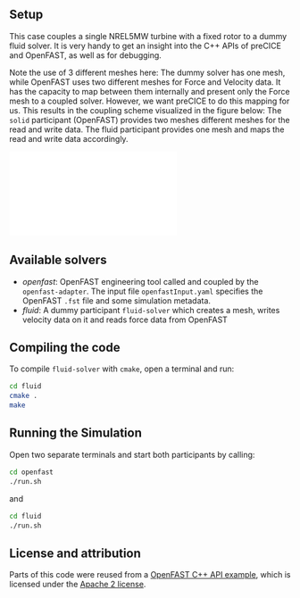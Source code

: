 ## Setup

This case couples a single NREL5MW turbine with a fixed rotor to a dummy fluid solver. It is very handy to get an insight into the C++ APIs of preCICE and OpenFAST, as well as for debugging.

Note the use of 3 different meshes here: The dummy solver has one mesh, while OpenFAST uses two different meshes for Force and Velocity data. It has the capacity to map between them internally and present only the Force mesh to a coupled solver. However, we want preCICE to do this mapping for us. This results in the coupling scheme visualized in the figure below: The `solid` participant (OpenFAST) provides two meshes different meshes for the read and write data. The fluid participant provides one mesh and maps the read and write data accordingly.

![Coupling scheme](images/config.pdf)

## Available solvers

- *openfast*: OpenFAST engineering tool called and coupled by the `openfast-adapter`. The input file `openfastInput.yaml` specifies the OpenFAST `.fst` file and some simulation metadata.
- *fluid*: A dummy participant `fluid-solver` which creates a mesh, writes velocity data on it and reads force data from OpenFAST

## Compiling the code

To compile `fluid-solver` with `cmake`, open a terminal and run:

```bash
cd fluid
cmake .
make
```

## Running the Simulation

Open two separate terminals and start both participants by calling:

```bash
cd openfast
./run.sh
```

and

```bash
cd fluid
./run.sh
```

## License and attribution

Parts of this code were reused from a [OpenFAST C++ API example](https://github.com/OpenFAST/openfast/tree/v3.5.0/glue-codes/openfast-cpp/src/FAST_Prog.cpp), which is licensed under the [Apache 2 license](https://github.com/LeonardWilleke/openfast-adapter/thirdparty/LICENSE.txt).
